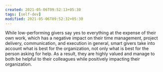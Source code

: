 ```yaml
---
created: 2021-05-06T09:52:13+05:30
tags: [self-dev]
modified: 2021-05-06T09:52:32+05:30
---
```


While low-performing givers say yes to everything at the expense of their own work, which has a negative impact on their time management, project delivery, communication, and execution in general, smart givers take into account what is best for the organization, not only what is best for the person asking for help. As a result, they are highly valued and manage to both be helpful to their colleagues while positively impacting their organization.